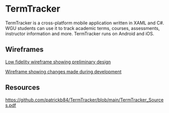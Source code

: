 # TermTracker
TermTracker is a cross-platform mobile application written in XAML and C#. WGU students can use it to track academic terms, courses, assessments, instructor information and more. TermTracker runs on Android and iOS.


## Wireframes
[Low fidelity wireframe showing preliminary design](https://github.com/patrickb84/TermTracker/blob/main/TermTracker_Wireframe.png)

[Wireframe showing changes made during development](https://github.com/patrickb84/TermTracker/blob/main/TermTracker_Wireframe_Comments.png)

## Resources
https://github.com/patrickb84/TermTracker/blob/main/TermTracker_Sources.pdf
